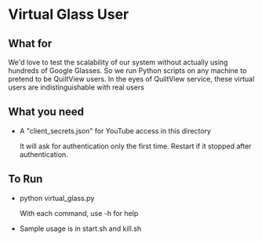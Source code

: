 # Virtual Glass User

## What for

We'd love to test the scalability of our system without actually using hundreds of Google Glasses. So we run Python scripts on any machine to pretend to be QuiltView users. In the eyes of QuiltView service, these virtual users are indistinguishable with real users 

## What you need
- A "client\_secrets.json" for YouTube access in this directory

  It will ask for authentication only the first time. 
  Restart if it stopped after authentication.

## To Run
- python virtual\_glass.py 

  With each command, use -h for help 

- Sample usage is in start.sh and kill.sh
